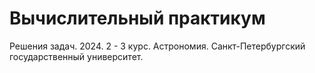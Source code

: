 # Вычислительный практикум
Решения задач. 2024.
2 - 3 курс. Астрономия. Санкт-Петербургский государственный университет.

